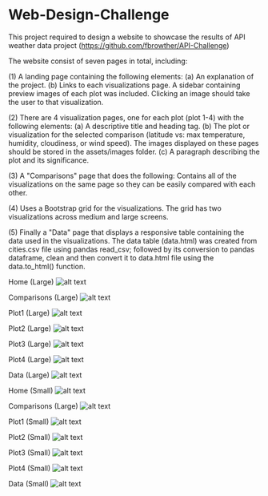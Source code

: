# Web-Design-Challenge

This project required to design a website to showcase the results of API weather data project (https://github.com/fbrowther/API-Challenge) 

The website consist of seven pages in total, including:

(1) A landing page containing the following elements:
    (a) An explanation of the project.
    (b) Links to each visualizations page. A sidebar containing preview images of each plot was included. 
        Clicking an image should take the user to that visualization.

(2) There are 4 visualization pages, one for each plot (plot 1-4) with the following elements:
    (a) A descriptive title and heading tag.
    (b) The plot or visualization for the selected comparison (latitude vs: max temperature, humidity, cloudiness, or wind speed). 
        The images displayed on these pages should be stored in the assets/images folder.
    (c) A paragraph describing the plot and its significance.

(3) A "Comparisons" page that does the following:
    Contains all of the visualizations on the same page so they can be easily compared with each other.

(4) Uses a Bootstrap grid for the visualizations.
    The grid has two visualizations across medium and large screens.

(5) Finally a "Data" page that displays a responsive table containing the data used in the visualizations.
  The data table (data.html) was created from cities.csv file using pandas read_csv; followed by its conversion to pandas dataframe, clean and 
  then convert it to data.html file using the data.to_html() function.


Home (Large)
![alt text](https://github.com/fbrowther/Web-Design-Challenge/blob/main/Images%20for%20readme/Large/Home.png)


Comparisons (Large)
![alt text](https://github.com/fbrowther/Web-Design-Challenge/blob/main/Images%20for%20readme/Large/Comparisons.png)


Plot1 (Large)
![alt text](https://github.com/fbrowther/Web-Design-Challenge/blob/main/Images%20for%20readme/Large/Plot%201.png)


Plot2 (Large)
![alt text](https://github.com/fbrowther/Web-Design-Challenge/blob/main/Images%20for%20readme/Large/Plot%202.png)


Plot3 (Large)
![alt text](https://github.com/fbrowther/Web-Design-Challenge/blob/main/Images%20for%20readme/Large/Plot%203.png)


Plot4 (Large)
![alt text](https://github.com/fbrowther/Web-Design-Challenge/blob/main/Images%20for%20readme/Large/Plot%204.png)


Data (Large)
![alt text](https://github.com/fbrowther/Web-Design-Challenge/blob/main/Images%20for%20readme/Large/Data.png)


Home (Small)
![alt text](https://github.com/fbrowther/Web-Design-Challenge/blob/main/Images%20for%20readme/Small/Home%20-%20Small.png)


Comparisons (Large)
![alt text](https://github.com/fbrowther/Web-Design-Challenge/blob/main/Images%20for%20readme/Small/Comparisons%20-%20Small.png)


Plot1 (Small)
![alt text](https://github.com/fbrowther/Web-Design-Challenge/blob/main/Images%20for%20readme/Small/Plot%201%20-%20Small.png)


Plot2 (Small)
![alt text](https://github.com/fbrowther/Web-Design-Challenge/blob/main/Images%20for%20readme/Small/Plot%202%20-%20Small.png)


Plot3 (Small)
![alt text](https://github.com/fbrowther/Web-Design-Challenge/blob/main/Images%20for%20readme/Small/Plot%203%20-%20Small.png)


Plot4 (Small)
![alt text](https://github.com/fbrowther/Web-Design-Challenge/blob/main/Images%20for%20readme/Small/Plot%204%20-%20Small.png)


Data (Small)
![alt text](https://github.com/fbrowther/Web-Design-Challenge/blob/main/Images%20for%20readme/Small/Data%20-Small.png)

